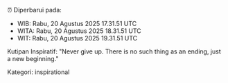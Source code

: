 ⏰ Diperbarui pada:
- WIB: Rabu, 20 Agustus 2025 17.31.51 UTC
- WITA: Rabu, 20 Agustus 2025 18.31.51 UTC
- WIT: Rabu, 20 Agustus 2025 19.31.51 UTC

Kutipan Inspiratif:
"Never give up. There is no such thing as an ending, just a new beginning."


Kategori: inspirational


